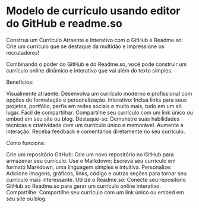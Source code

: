 # Modelo de currículo usando editor do GitHub e readme.so

Construa um Currículo Atraente e Interativo com o GitHub e Readme.so:
Crie um currículo que se destaque da multidão e impressione os recrutadores!

Combinando o poder do GitHub e do Readme.so, você pode construir um currículo online dinâmico e interativo que vai além do texto simples.

Benefícios:

Visualmente atraente: Desenvolva um currículo moderno e profissional com opções de formatação e personalização.
Interativo: Inclua links para seus projetos, portfólio, perfis em redes sociais e muito mais, tudo em um só lugar.
Fácil de compartilhar: Compartilhe seu currículo com um link único ou embed em seu site ou blog.
Destaque-se: Demonstre suas habilidades técnicas e criatividade com um currículo único e memorável.
Aumente a interação: Receba feedback e comentários diretamente no seu currículo.

Como funciona:

Crie um repositório GitHub: Crie um novo repositório no GitHub para armazenar seu currículo.
Use o Markdown: Escreva seu currículo em formato Markdown, uma linguagem simples e intuitiva.
Personalize: Adicione imagens, gráficos, links, código e outras seções para tornar seu currículo mais interessante.
Utilize o Readme.so: Conecte seu repositório GitHub ao Readme.so para gerar um currículo online interativo.
Compartilhe: Compartilhe seu currículo com um link único ou embed em seu site ou blog.
